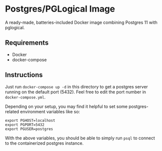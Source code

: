 # Postgres/PGLogical Image

A ready-made, batteries-included Docker image combining Postgres 11 with pglogical.

## Requirements

* Docker
* docker-compose

## Instructions

Just run `docker-compose up -d` in this directory to get a postgres server running on the default port (5432).
Feel free to edit the port number in `docker-compose.yml`.

Depending on your setup, you may find it helpful to set some postgres-related environment variables like so:

```
export PGHOST=localhost
export PGPORT=5432
export PGUSER=postgres
```

With the above variables, you should be able to simply run `psql` to connect to the containerized postgres instance.
